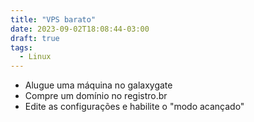 ```yaml
---
title: "VPS barato"
date: 2023-09-02T18:08:44-03:00
draft: true
tags:
  - Linux
---
```


- Alugue uma máquina no galaxygate
- Compre um domínio no registro.br
- Edite as configurações e habilite o "modo acançado"
